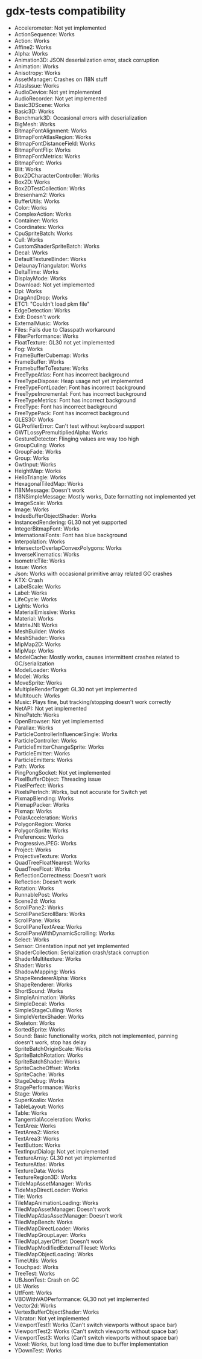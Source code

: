 # gdx-tests compatibility

- Accelerometer: Not yet implemented
- ActionSequence: Works
- Action: Works
- Affine2: Works
- Alpha: Works
- Animation3D: JSON deserialization error, stack corruption
- Animation: Works
- Anisotropy: Works
- AssetManager: Crashes on I18N stuff
- AtlasIssue: Works
- AudioDevice: Not yet implemented
- AudioRecorder: Not yet implemented
- Basic3DScene: Works
- Basic3D: Works
- Benchmark3D: Occasional errors with deserialization
- BigMesh: Works
- BitmapFontAlignment: Works
- BitmapFontAtlasRegion: Works
- BitmapFontDistanceField: Works
- BitmapFontFlip: Works
- BitmapFontMetrics: Works
- BitmapFont: Works
- Blit: Works
- Box2DCharacterController: Works
- Box2D: Works
- Box2DTestCollection: Works
- Bresenham2: Works
- BufferUtils: Works
- Color: Works
- ComplexAction: Works
- Container: Works
- Coordinates: Works
- CpuSpriteBatch: Works
- Cull: Works
- CustomShaderSpriteBatch: Works
- Decal: Works
- DefaultTextureBinder: Works
- DelaunayTriangulator: Works
- DeltaTime: Works
- DisplayMode: Works
- Download: Not yet implemented
- Dpi: Works
- DragAndDrop: Works
- ETC1: "Couldn't load pkm file"
- EdgeDetection: Works
- Exit: Doesn't work
- ExternalMusic: Works
- Files: Fails due to Classpath workaround
- FilterPerformance: Works
- FloatTexture: GL30 not yet implemented
- Fog: Works
- FrameBufferCubemap: Works
- FrameBuffer: Works
- FramebufferToTexture: Works
- FreeTypeAtlas: Font has incorrect background
- FreeTypeDispose: Heap usage not yet implemented
- FreeTypeFontLoader: Font has incorrect background
- FreeTypeIncremental: Font has incorrect background
- FreeTypeMetrics: Font has incorrect background
- FreeType: Font has incorrect background
- FreeTypePack: Font has incorrect background
- GLES30: Works
- GLProfilerError: Can't test without keyboard support
- GWTLossyPremultipliedAlpha: Works
- GestureDetector: Flinging values are way too high
- GroupCuling: Works
- GroupFade: Works
- Group: Works
- GwtInput: Works
- HeightMap: Works
- HelloTriangle: Works
- HexagonalTiledMap: Works
- I18NMessage: Doesn't work
- I18NSimpleMessage: Mostly works, Date formatting not implemented yet
- ImageScale: Works
- Image: Works
- IndexBufferObjectShader: Works
- InstancedRendering: GL30 not yet supported
- IntegerBitmapFont: Works
- InternationalFonts: Font has blue background
- Interpolation: Works
- IntersectorOverlapConvexPolygons: Works
- InverseKinematics: Works
- IsometricTile: Works
- Issue: Works
- Json: Works with occasional primitive array related GC crashes
- KTX: Crash
- LabelScale: Works
- Label: Works
- LifeCycle: Works
- Lights: Works
- MaterialEmissive: Works
- Material: Works
- MatrixJNI: Works
- MeshBuilder: Works
- MeshShader: Works
- MipMap2D: Works
- MipMap: Works
- ModelCache: Mostly works, causes intermittent crashes related to GC/serialization
- ModelLoader: Works
- Model: Works
- MoveSprite: Works
- MultipleRenderTarget: GL30 not yet implemented
- Multitouch: Works
- Music: Plays fine, but tracking/stopping doesn't work correctly
- NetAPI: Not yet implemented
- NinePatch: Works
- OpenBrowser: Not yet implemented
- Parallax: Works
- ParticleControllerInfluencerSingle: Works
- ParticleController: Works
- ParticleEmitterChangeSprite: Works
- ParticleEmitter: Works
- ParticleEmitters: Works
- Path: Works
- PingPongSocket: Not yet implemented
- PixelBufferObject: Threading issue
- PixelPerfect: Works
- PixelsPerInch: Works, but not accurate for Switch yet
- PixmapBlending: Works
- PixmapPacker: Works
- Pixmap: Works
- PolarAcceleration: Works
- PolygonRegion: Works
- PolygonSprite: Works
- Preferences: Works
- ProgressiveJPEG: Works
- Project: Works
- ProjectiveTexture: Works
- QuadTreeFloatNearest: Works
- QuadTreeFloat: Works
- ReflectionCorrectness: Doesn't work
- Reflection: Doesn't work
- Rotation: Works
- RunnablePost: Works
- Scene2d: Works
- ScrollPane2: Works
- ScrollPaneScrollBars: Works
- ScrollPane: Works
- ScrollPaneTextArea: Works
- ScrollPaneWithDynamicScrolling: Works
- Select: Works
- Sensor: Orientation input not yet implemented
- ShaderCollection: Serialization crash/stack corruption
- ShaderMultitexture: Works
- Shader: Works
- ShadowMapping: Works
- ShapeRendererAlpha: Works
- ShapeRenderer: Works
- ShortSound: Works
- SimpleAnimation: Works
- SimpleDecal: Works
- SimpleStageCulling: Works
- SimpleVertexShader: Works
- Skeleton: Works
- SortedSprite: Works
- Sound: Basic functionality works, pitch not implemented, panning doesn't work, stop has delay
- SpriteBatchOriginScale: Works
- SpriteBatchRotation: Works
- SpriteBatchShader: Works
- SpriteCacheOffset: Works
- SpriteCache: Works
- StageDebug: Works
- StagePerformance: Works
- Stage: Works
- SuperKoalio: Works
- TableLayout: Works
- Table: Works
- TangentialAcceleration: Works
- TextArea: Works
- TextArea2: Works
- TextArea3: Works
- TextButton: Works
- TextInputDialog: Not yet implemented
- TextureArray: GL30 not yet implemented
- TextureAtlas: Works
- TextureData: Works
- TextureRegion3D: Works
- TideMapAssetManager: Works
- TideMapDirectLoader: Works
- Tile: Works
- TileMapAnimationLoading: Works
- TiledMapAssetManager: Doesn't work
- TiledMapAtlasAssetManager: Doesn't work
- TiledMapBench: Works
- TiledMapDirectLoader: Works
- TiledMapGroupLayer: Works
- TiledMapLayerOffset: Doesn't work
- TiledMapModifiedExternalTileset: Works
- TiledMapObjectLoading: Works
- TimeUtils: Works
- Touchpad: Works
- TreeTest: Works
- UBJsonTest: Crash on GC
- UI: Works
- UtfFont: Works
- VBOWithVAOPerformance: GL30 not yet implemented
- Vector2d: Works
- VertexBufferObjectShader: Works
- Vibrator: Not yet implemented
- ViewportTest1: Works (Can't switch viewports without space bar)
- ViewportTest2: Works (Can't switch viewports without space bar)
- ViewportTest3: Works (Can't switch viewports without space bar)
- Voxel: Works, but long load time due to buffer implementation
- YDownTest: Works
